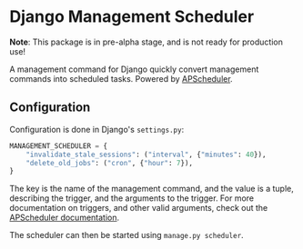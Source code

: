 # Django Management Scheduler

__Note__: This package is in pre-alpha stage, and is not ready for production use!

A management command for Django quickly convert management commands into scheduled tasks. Powered by [APScheduler](https://apscheduler.readthedocs.io/en/latest/).

## Configuration

Configuration is done in Django's `settings.py`:

```python
MANAGEMENT_SCHEDULER = {
    "invalidate_stale_sessions": ("interval", {"minutes": 40}),
    "delete_old_jobs": ("cron", {"hour": 7}),
}
```

The key is the name of the management command, and the value is a tuple, describing the trigger, and the arguments to the trigger. For more documentation on triggers, and other valid arguments, check out the [APScheduler documentation](https://apscheduler.readthedocs.io/en/latest/userguide.html#choosing-the-right-scheduler-job-store-s-executor-s-and-trigger-s).

The scheduler can then be started using `manage.py scheduler`.
